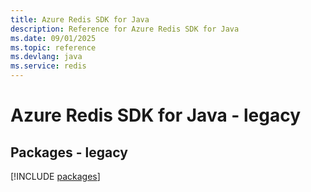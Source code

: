 ```yaml
---
title: Azure Redis SDK for Java
description: Reference for Azure Redis SDK for Java
ms.date: 09/01/2025
ms.topic: reference
ms.devlang: java
ms.service: redis
---
```

# Azure Redis SDK for Java - legacy
## Packages - legacy
[!INCLUDE [packages](redis-index.md)]